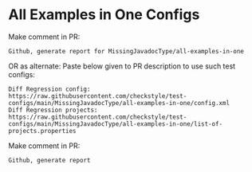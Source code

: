 # All Examples in One Configs
Make comment in PR:
```
Github, generate report for MissingJavadocType/all-examples-in-one
```
OR as alternate:
Paste below given to PR description to use such test configs:
```
Diff Regression config: https://raw.githubusercontent.com/checkstyle/test-configs/main/MissingJavadocType/all-examples-in-one/config.xml
Diff Regression projects: https://raw.githubusercontent.com/checkstyle/test-configs/main/MissingJavadocType/all-examples-in-one/list-of-projects.properties
```
Make comment in PR:
```
Github, generate report
```
